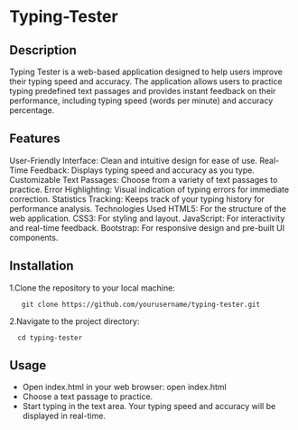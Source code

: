 # Typing-Tester

## Description
Typing Tester is a web-based application designed to help users improve their typing speed and accuracy. The application allows users to practice typing predefined text passages and provides instant feedback on their performance, including typing speed (words per minute) and accuracy percentage.

## Features
User-Friendly Interface: Clean and intuitive design for ease of use.
Real-Time Feedback: Displays typing speed and accuracy as you type.
Customizable Text Passages: Choose from a variety of text passages to practice.
Error Highlighting: Visual indication of typing errors for immediate correction.
Statistics Tracking: Keeps track of your typing history for performance analysis.
Technologies Used
HTML5: For the structure of the web application.
CSS3: For styling and layout.
JavaScript: For interactivity and real-time feedback.
Bootstrap: For responsive design and pre-built UI components.

## Installation
1.Clone the repository to your local machine:
```
   git clone https://github.com/yourusername/typing-tester.git
```
2.Navigate to the project directory:
```
  cd typing-tester
```
## Usage
- Open index.html in your web browser:
   open index.html
- Choose a text passage to practice.
- Start typing in the text area. Your typing speed and accuracy will be displayed in real-time.


